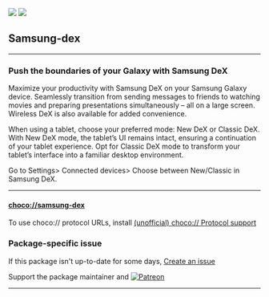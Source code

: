 [![](https://img.shields.io/chocolatey/v/samsung-dex?color=green&label=samsung-dex)](https://chocolatey.org/packages/samsung-dex) [![](https://img.shields.io/chocolatey/dt/samsung-dex)](https://chocolatey.org/packages/samsung-dex)

## Samsung-dex

---

### Push the boundaries of your Galaxy with Samsung DeX

Maximize your productivity with Samsung DeX on your Samsung Galaxy device. Seamlessly transition from sending messages to friends to watching movies and preparing presentations simultaneously – all on a large screen. Wireless DeX is also available for added convenience.

When using a tablet, choose your preferred mode: New DeX or Classic DeX. With New DeX mode, the tablet’s UI remains intact, ensuring a continuation of your tablet experience. Opt for Classic DeX mode to transform your tablet’s interface into a familiar desktop environment. 

Go to Settings> Connected devices> Choose between New/Classic in Samsung DeX.

---

#### [choco://samsung-dex](choco://samsung-dex)
To use choco:// protocol URLs, install [(unofficial) choco:// Protocol support ](https://chocolatey.org/packages/choco-protocol-support)

### Package-specific issue
If this package isn't up-to-date for some days, [Create an issue](https://github.com/tunisiano187/Chocolatey-packages/issues/new/choose)

Support the package maintainer and [![Patreon](https://cdn.jsdelivr.net/gh/tunisiano187/Chocolatey-packages@d15c4e19c709e7148588d4523ffc6dd3cd3c7e5e/icons/patreon.png)](https://www.patreon.com/bePatron?u=39585820)

---
